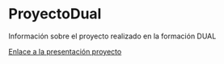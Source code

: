 # ProyectoDual
Información sobre el proyecto realizado en la formación DUAL


[Enlace a la presentación proyecto](http://slides.com/dadvanced/dual-1 "proyecto Dual")
